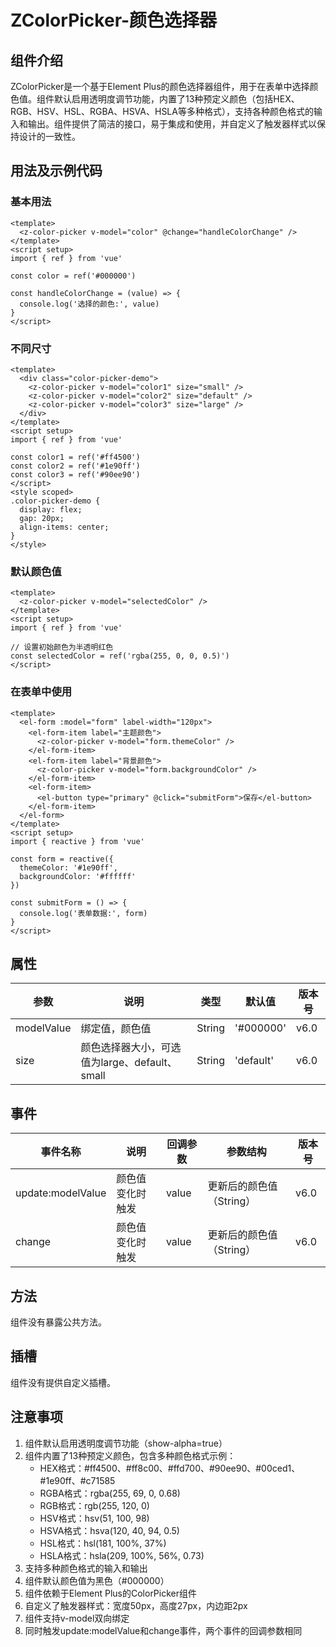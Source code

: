 # ZColorPicker-颜色选择器
## 组件介绍
ZColorPicker是一个基于Element Plus的颜色选择器组件，用于在表单中选择颜色值。组件默认启用透明度调节功能，内置了13种预定义颜色（包括HEX、RGB、HSV、HSL、RGBA、HSVA、HSLA等多种格式），支持各种颜色格式的输入和输出。组件提供了简洁的接口，易于集成和使用，并自定义了触发器样式以保持设计的一致性。

## 用法及示例代码
### 基本用法
```vue
<template>
  <z-color-picker v-model="color" @change="handleColorChange" />
</template>
<script setup>
import { ref } from 'vue'

const color = ref('#000000')

const handleColorChange = (value) => {
  console.log('选择的颜色:', value)
}
</script>

```

### 不同尺寸
```vue
<template>
  <div class="color-picker-demo">
    <z-color-picker v-model="color1" size="small" />
    <z-color-picker v-model="color2" size="default" />
    <z-color-picker v-model="color3" size="large" />
  </div>
</template>
<script setup>
import { ref } from 'vue'

const color1 = ref('#ff4500')
const color2 = ref('#1e90ff')
const color3 = ref('#90ee90')
</script>
<style scoped>
.color-picker-demo {
  display: flex;
  gap: 20px;
  align-items: center;
}
</style>

```

### 默认颜色值
```vue
<template>
  <z-color-picker v-model="selectedColor" />
</template>
<script setup>
import { ref } from 'vue'

// 设置初始颜色为半透明红色
const selectedColor = ref('rgba(255, 0, 0, 0.5)')
</script>

```

### 在表单中使用
```vue
<template>
  <el-form :model="form" label-width="120px">
    <el-form-item label="主题颜色">
      <z-color-picker v-model="form.themeColor" />
    </el-form-item>
    <el-form-item label="背景颜色">
      <z-color-picker v-model="form.backgroundColor" />
    </el-form-item>
    <el-form-item>
      <el-button type="primary" @click="submitForm">保存</el-button>
    </el-form-item>
  </el-form>
</template>
<script setup>
import { reactive } from 'vue'

const form = reactive({
  themeColor: '#1e90ff',
  backgroundColor: '#ffffff'
})

const submitForm = () => {
  console.log('表单数据:', form)
}
</script>

```

## 属性
| 参数 | 说明 | 类型 | 默认值 | 版本号 |
| --- | --- | --- | --- | --- |
| modelValue | 绑定值，颜色值 | String | '#000000' | v6.0 |
| size | 颜色选择器大小，可选值为large、default、small | String | 'default' | v6.0 |


## 事件
| 事件名称 | 说明 | 回调参数 | 参数结构 | 版本号 |
| --- | --- | --- | --- | --- |
| update:modelValue | 颜色值变化时触发 | value | 更新后的颜色值（String） | v6.0 |
| change | 颜色值变化时触发 | value | 更新后的颜色值（String） | v6.0 |


## 方法
组件没有暴露公共方法。

## 插槽
组件没有提供自定义插槽。

## 注意事项
1. 组件默认启用透明度调节功能（show-alpha=true）
2. 组件内置了13种预定义颜色，包含多种颜色格式示例：
    - HEX格式：#ff4500、#ff8c00、#ffd700、#90ee90、#00ced1、#1e90ff、#c71585
    - RGBA格式：rgba(255, 69, 0, 0.68)
    - RGB格式：rgb(255, 120, 0)
    - HSV格式：hsv(51, 100, 98)
    - HSVA格式：hsva(120, 40, 94, 0.5)
    - HSL格式：hsl(181, 100%, 37%)
    - HSLA格式：hsla(209, 100%, 56%, 0.73)
3. 支持多种颜色格式的输入和输出
4. 组件默认颜色值为黑色（#000000）
5. 组件依赖于Element Plus的ColorPicker组件
6. 自定义了触发器样式：宽度50px，高度27px，内边距2px
7. 组件支持v-model双向绑定
8. 同时触发update:modelValue和change事件，两个事件的回调参数相同

